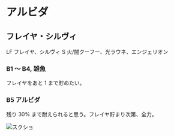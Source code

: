 # アルビダ 

## フレイヤ・シルヴィ

LF フレイヤ、シルヴィ
S  火/闇クーフー、光ラウネ、エンジェリオン

### B1 〜 B4, 雑魚

フレイヤをあと 1 まで貯めたい。

### B5 アルビダ

残り 30% まで耐えられると思う。フレイヤ貯まり次第、全力。

![スクショ](http://i.imgur.com/LSZoXgNl.jpg )

<!-- vim: set tw=90 filetype=markdown : -->

